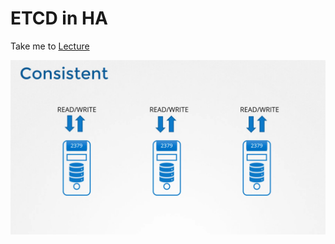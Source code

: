 # ETCD in HA

  Take me to [Lecture](https://kodekloud.com/courses/539883/lectures/9808331)
  
  ![etcdha1](../../images/etcdha1.png)
